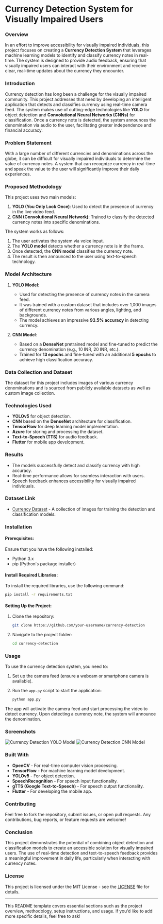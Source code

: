 

# **Currency Detection System for Visually Impaired Users**

### **Overview**
In an effort to improve accessibility for visually impaired individuals, this project focuses on creating a **Currency Detection System** that leverages machine learning models to identify and classify currency notes in real-time. The system is designed to provide audio feedback, ensuring that visually impaired users can interact with their environment and receive clear, real-time updates about the currency they encounter.

### **Introduction**
Currency detection has long been a challenge for the visually impaired community. This project addresses that need by developing an intelligent application that detects and classifies currency using real-time camera feed. The system makes use of cutting-edge technologies like **YOLO** for object detection and **Convolutional Neural Networks (CNNs)** for classification. Once a currency note is detected, the system announces the denomination via audio to the user, facilitating greater independence and financial accuracy.

### **Problem Statement**
With a large number of different currencies and denominations across the globe, it can be difficult for visually impaired individuals to determine the value of currency notes. A system that can recognize currency in real-time and speak the value to the user will significantly improve their daily experiences.

### **Proposed Methodology**
This project uses two main models:
1. **YOLO (You Only Look Once)**: Used to detect the presence of currency in the live video feed.
2. **CNN (Convolutional Neural Network)**: Trained to classify the detected currency notes into specific denominations.

The system works as follows:
1. The user activates the system via voice input.
2. The **YOLO model** detects whether a currency note is in the frame.
3. Once detected, the **CNN model** classifies the currency note.
4. The result is then announced to the user using text-to-speech technology.

### **Model Architecture**
1. **YOLO Model**:
   - Used for detecting the presence of currency notes in the camera feed.
   - It was trained with a custom dataset that includes over 1,000 images of different currency notes from various angles, lighting, and backgrounds.
   - The model achieves an impressive **93.5% accuracy** in detecting currency.

2. **CNN Model**:
   - Based on a **DenseNet** pretrained model and fine-tuned to predict the currency denomination (e.g., 10 INR, 20 INR, etc.).
   - Trained for **13 epochs** and fine-tuned with an additional **5 epochs** to achieve high classification accuracy.

### **Data Collection and Dataset**
The dataset for this project includes images of various currency denominations and is sourced from publicly available datasets as well as custom image collection.

### **Technologies Used**
- **YOLOv5** for object detection.
- **CNN** based on the **DenseNet** architecture for classification.
- **TensorFlow** for deep learning model implementation.
- **Azure** for storing and processing the dataset.
- **Text-to-Speech (TTS)** for audio feedback.
- **Flutter** for mobile app development.

### **Results**
- The models successfully detect and classify currency with high accuracy.
- Real-time performance allows for seamless interaction with users.
- Speech feedback enhances accessibility for visually impaired individuals.

### **Dataset Link**
- [Currency Dataset](https://www.kaggle.com/datasets/yashwantk23cse/indian-currency) - A collection of images for training the detection and classification models.

### **Installation**

#### Prerequisites:
Ensure that you have the following installed:
- Python 3.x
- pip (Python's package installer)

#### Install Required Libraries:
To install the required libraries, use the following command:

```bash
pip install -r requirements.txt
```

#### Setting Up the Project:
1. Clone the repository:
    ```bash
    git clone https://github.com/your-username/currency-detection
    ```
2. Navigate to the project folder:
    ```bash
    cd currency-detection
    ```

### **Usage**

To use the currency detection system, you need to:
1. Set up the camera feed (ensure a webcam or smartphone camera is available).
2. Run the `app.py` script to start the application:

    ```bash
    python app.py
    ```

The app will activate the camera feed and start processing the video to detect currency. Upon detecting a currency note, the system will announce the denomination.

### **Screenshots**
![Currency Detection YOLO Model](https://github.com/user-attachments/assets/87975220-b65b-4555-9567-ac2b8f6fc66c)
![Currency Detection CNN Model](https://github.com/user-attachments/assets/a572f3ce-df82-43e2-b6ae-40ee5c4a7382)

### **Built With**
- **OpenCV** - For real-time computer vision processing.
- **TensorFlow** - For machine learning model development.
- **YOLOv5** - For object detection.
- **SpeechRecognition** - For speech input functionality.
- **gTTS (Google Text-to-Speech)** - For speech output functionality.
- **Flutter** - For developing the mobile app.

### **Contributing**
Feel free to fork the repository, submit issues, or open pull requests. Any contributions, bug reports, or feature requests are welcome!

### **Conclusion**
This project demonstrates the potential of combining object detection and classification models to create an accessible solution for visually impaired users. The use of real-time detection and text-to-speech feedback provides a meaningful improvement in daily life, particularly when interacting with currency notes.

### **License**
This project is licensed under the MIT License - see the [LICENSE](LICENSE) file for details.

---

This README template covers essential sections such as the project overview, methodology, setup instructions, and usage. If you'd like to add more specific details, feel free to ask!
